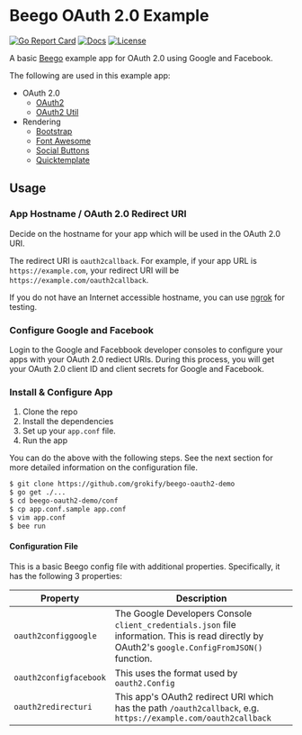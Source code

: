 # Beego OAuth 2.0 Example

[![Go Report Card][goreport-svg]][goreport-link]
[![Docs][docs-godoc-svg]][docs-godoc-link]
[![License][license-svg]][license-link]

A basic [Beego](https://beego.me/) example app for OAuth 2.0 using Google and Facebook. 

The following are used in this example app:

* OAuth 2.0
  * [OAuth2](https://github.com/golang/oauth2)
  * [OAuth2 Util](https://github.com/grokify/oauth2-util-go)
* Rendering
  * [Bootstrap](http://getbootstrap.com/)
  * [Font Awesome](http://fontawesome.io/)
  * [Social Buttons](https://lipis.github.io/bootstrap-social/)
  * [Quicktemplate](https://github.com/valyala/quicktemplate)

## Usage

### App Hostname / OAuth 2.0 Redirect URI

Decide on the hostname for your app which will be used in the OAuth 2.0 URI.

The redirect URI is `oauth2callback`. For example, if your app URL is `https://example.com`, your redirect URI will be `https://example.com/oauth2callback`.

If you do not have an Internet accessible hostname, you can use [ngrok](https://ngrok.com/) for testing.

### Configure Google and Facebook

Login to the Google and Facebbook developer consoles to configure your apps with your OAuth 2.0 rediect URIs. During this process, you will get your OAuth 2.0 client ID and client secrets for Google and Facebook.

### Install & Configure App

1. Clone the repo
2. Install the dependencies
3. Set up your `app.conf` file.
4. Run the app

You can do the above with the following steps. See the next section for more detailed information on the configuration file.

```bash
$ git clone https://github.com/grokify/beego-oauth2-demo
$ go get ./...
$ cd beego-oauth2-demo/conf
$ cp app.conf.sample app.conf
$ vim app.conf
$ bee run
```

#### Configuration File

This is a basic Beego config file with additional properties. Specifically, it has the following 3 properties:

| Property | Description |
|----------|-------------|
| `oauth2configgoogle` | The Google Developers Console `client_credentials.json` file information. This is read directly by OAuth2's `google.ConfigFromJSON()` function. |
| `oauth2configfacebook` | This uses the format used by `oauth2.Config` |
| `oauth2redirecturi` | This app's OAuth2 redirect URI which has the path `/oauth2callback`, e.g. `https://example.com/oauth2callback` |

 [goreport-svg]: https://goreportcard.com/badge/github.com/grokify/beego-oauth2-demo
 [goreport-link]: https://goreportcard.com/report/github.com/grokify/beego-oauth2-demo
 [docs-godoc-svg]: https://img.shields.io/badge/docs-godoc-blue.svg
 [docs-godoc-link]: https://godoc.org/github.com/grokify/beego-oauth2-demo
 [license-svg]: https://img.shields.io/badge/license-MIT-blue.svg
 [license-link]: https://github.com/grokify/beego-oauth2-demo/blob/master/LICENSE.md
